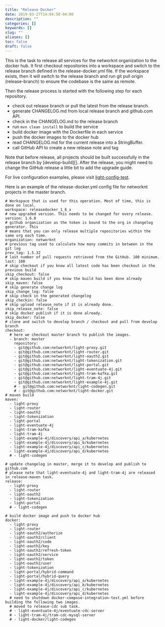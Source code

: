 ```yaml
---
title: "Release Docker"
date: 2019-03-27T14:04:58-04:00
description: ""
categories: []
keywords: []
slug: ""
aliases: []
toc: false
draft: false
---
```


This is the task to release all services for the networknt organization to the docker hub. It first checkout repositories into a workspace and switch to the release branch defined in the release-docker.yml file. If the workspace exists, then it will switch to the release branch and run git pull origin (release-branch) to ensure the codebase is the same as remote.

Then the release process is started with the following step for each repository.

* check out release branch or pull the latest from the release branch.
* generate CHANGELOG.md from local release branch and github.com API.
* check in the CHANGELOG.md to the release branch
* run `mvn clean install` to build the service
* build docker image with the Dockerfile in each service
* push the docker images to the docker hub
* read CHANGELOG.md for the current release into a StringBuffer.
* call GitHub API to create a new release note and tag 

Note that before release, all projects should be built successfully in the release branch by [develop-build][]. After the release, you might need to change the GitHub release a little bit to add the upgrade guide.

For live configuration examples, please visit [light-config-test][].

Here is an example of the release-docker.yml config file for networknt projects in the master branch.

```
# Workspace that is used for this operation. Most of time, this is done on local.
workspace: releasedocker_1_6_x
# new upgraded version. This needs to be changed for every release.
version: 1.6.0
# github organization as the token is bound to the org in changelog generator. This
# means that you can only release multiple repositories within the same org each time.
organization: networknt
# previous tag used to calculate how many commits in between in the git log
prev_tag: 1.5.32
# last number of pull requests retrieved from the GitHub. 100 minimum.
last: 100
# skip checkout if you know all latest code has been checkout in the previous build
skip_checkout: false
# skip maven build if you know the build has been done already
skip_maven: false
# skip generate change log
skip_change_log: false
# skip check in the generated changelog
skip_checkin: false
# skip upload release_note if it is already done.
skip_release_note: false
# skip docker publish if it is done already.
skip_docker: false
# clone and switch to develop branch / checkout and pull from develop branch
checkout:
  # here we checkout master branch to publish the images. 
  - branch: master
    repository:
    - git@github.com:networknt/light-proxy.git
    - git@github.com:networknt/light-router.git
    - git@github.com:networknt/light-oauth2.git
    - git@github.com:networknt/light-tokenization.git
    - git@github.com:networknt/light-portal.git
    - git@github.com:networknt/light-eventuate-4j.git
    - git@github.com:networknt/light-tram-kafka.git
    - git@github.com:networknt/light-tram-4j.git
    - git@github.com:networknt/light-example-4j.git
    # - git@github.com:networknt/light-codegen.git
    # - git@github.com:networknt/light-docker.git
# maven build
maven:
  - light-proxy
  - light-router
  - light-oauth2
  - light-tokenization
  - light-portal
  - light-eventuate-4j
  - light-tram-kafka
  - light-tram-4j
  - light-example-4j/discovery/api_a/kubernetes
  - light-example-4j/discovery/api_b/kubernetes
  - light-example-4j/discovery/api_c/kubernetes
  - light-example-4j/discovery/api_d/kubernetes
  # - light-codegen

# update changelog in master, merge it to develop and publish to github.com
# please note that light-eventuate-4j and light-tram-4j are released in release-maven task.
release:
  - light-proxy
  - light-router
  - light-oauth2
  - light-tokenization
  - light-portal
  # - light-codegen

# build docker image and push to docker hub
docker:
  - light-proxy
  - light-router
  - light-oauth2/authorize
  - light-oauth2/client
  - light-oauth2/code
  - light-oauth2/key
  - light-oauth2/refresh-token
  - light-oauth2/service
  - light-oauth2/token
  - light-oauth2/user
  - light-tokenization
  - light-portal/hybrid-command
  - light-portal/hybrid-query
  - light-example-4j/discovery/api_a/kubernetes
  - light-example-4j/discovery/api_b/kubernetes
  - light-example-4j/discovery/api_c/kubernetes
  - light-example-4j/discovery/api_d/kubernetes
  # need to shutdown docker-compose-integration-test.yml before building the following two images.
  # moved to release-cdc sub task.
  # - light-eventuate-4j/eventuate-cdc-server
  # - light-tram-4j/tram-cdc-mysql-server
  # - light-docker/light-codegen
```

[light-config-test]: https://github.com/networknt/light-config-test/tree/master/light-bot/release-docker
